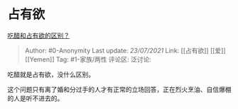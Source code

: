 # 占有欲
[吃醋和占有欲的区别？](https://www.zhihu.com/question/288975314/answer/1445658912)

> Author: #0-Anonymity
> Last update: *23/07/2021*
> Link: [[占有欲]] [[爱]] [[Yemen]]
> Tag: #1-家族/两性
> 评论区:
> 泛讨论:

吃醋就是占有欲，没什么区别。

这个问题只有离了婚和分过手的人才有正常的立场回答，正在烈火烹油、自信爆棚的人是听不进去的。
